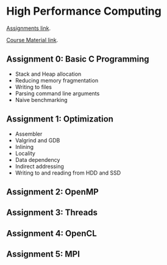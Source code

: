 # High Performance Computing

[Assignments link](https://hpc.raum-brothers.eu/assignments.html).

[Course Material link](https://hpc.raum-brothers.eu/course_material.html).

## Assignment 0: Basic C Programming

* Stack and Heap allocation
* Reducing memory fragmentation
* Writing to files
* Parsing command line arguments
* Naive benchmarking

## Assignment 1: Optimization

* Assembler
* Valgrind and GDB
* Inlining
* Locality
* Data dependency
* Indirect addressing
* Writing to and reading from HDD and SSD

## Assignment 2: OpenMP

## Assignment 3: Threads

## Assignment 4: OpenCL

## Assignment 5: MPI
